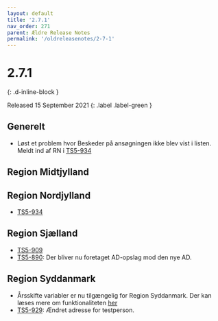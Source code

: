 ```yaml
---
layout: default
title: '2.7.1'
nav_order: 271
parent: Ældre Release Notes
permalink: '/oldreleasenotes/2-7-1'
---
```


# 2.7.1
{: .d-inline-block }

Released 15 September 2021
{: .label .label-green }

## Generelt
- Løst et problem hvor Beskeder på ansøgningen ikke blev vist i listen. Meldt ind af RN i [TS5-934](https://sd.trifork.com/browse/TS5-934)

## Region Midtjylland

## Region Nordjylland
- [TS5-934](https://sd.trifork.com/browse/TS5-934)

## Region Sjælland
- [TS5-909](https://sd.trifork.com/browse/TS5-909)
- [TS5-890](https://sd.trifork.com/browse/TS5-890): Der bliver nu foretaget AD-opslag mod den nye AD.

## Region Syddanmark
- Årsskifte variabler er nu tilgængelig for Region Syddanmark. Der kan læses mere om funktionaliteten [her](https://befordring.dash.trifork.com/releasenotes/2-4-0#%C3%A5rsskifte)
- [TS5-929](https://sd.trifork.com/browse/TS5-929): Ændret adresse for testperson.

